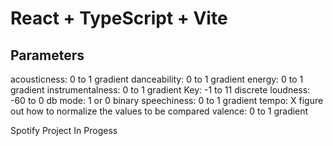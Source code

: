 # React + TypeScript + Vite

## Parameters

acousticness: 0 to 1 gradient
danceability: 0 to 1 gradient
energy: 0 to 1 gradient
instrumentalness: 0 to 1 gradient
Key: -1 to 11 discrete
loudness: -60 to 0 db
mode: 1 or 0 binary
speechiness: 0 to 1 gradient
tempo: X figure out how to normalize the values to be compared
valence: 0 to 1 gradient

Spotify Project In Progess
